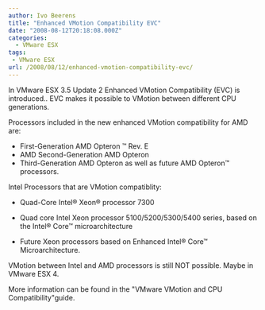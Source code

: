 ```yaml
---
author: Ivo Beerens
title: "Enhanced VMotion Compatibility EVC"
date: "2008-08-12T20:18:08.000Z"
categories: 
  - VMware ESX
tags: 
 - VMware ESX
url: /2008/08/12/enhanced-vmotion-compatibility-evc/
---
```


In VMware ESX 3.5 Update 2 Enhanced VMotion Compatibility (EVC) is introduced.. EVC makes it possible to VMotion between different CPU generations.

Processors included in the new enhanced VMotion compatibility for AMD are:

- First-Generation AMD Opteron ™ Rev. E
- AMD Second-Generation AMD Opteron
- Third-Generation AMD Opteron as well as future AMD Opteron™ processors.

Intel Processors that are VMotion compatiblity:

- Quad-Core Intel® Xeon® processor 7300
    
- Quad core Intel Xeon processor 5100/5200/5300/5400 series, based on the Intel® Core™ microarchitecture
    
- Future Xeon processors based on Enhanced Intel® Core™ Microarchitecture.
    

VMotion between Intel and AMD processors is still NOT possible. Maybe in VMware ESX 4.

More information can be found in the "VMware VMotion and CPU Compatibility"guide.



